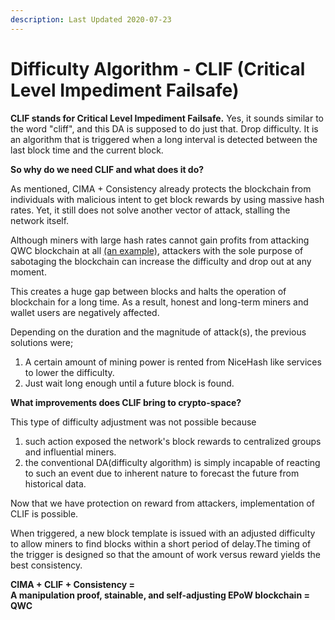 ```yaml
---
description: Last Updated 2020-07-23
---
```


# Difficulty Algorithm - CLIF \(Critical Level Impediment Failsafe\)

**CLIF stands for Critical Level Impediment Failsafe.** Yes, it sounds similar to the word "cliff", and this DA is supposed to do just that. Drop difficulty. It is an algorithm that is triggered when a long interval is detected between the last block time and the current block.

**So why do we need CLIF and what does it do?**

As mentioned, CIMA + Consistency already protects the blockchain from individuals with malicious intent to get block rewards by using massive hash rates. Yet, it still does not solve another vector of attack, stalling the network itself.

Although miners with large hash rates cannot gain profits from attacking QWC blockchain at all [\(an example\)](https://wp.qwertycoin.org/consensus/egalitarian-proof-of-work-epow/difficulty-algorithm-cima-confidence-interval-moving-average/testnet-result), attackers with the sole purpose of sabotaging the blockchain can increase the difficulty and drop out at any moment. 

This creates a huge gap between blocks and halts the operation of blockchain for a long time. As a result, honest and long-term miners and wallet users are negatively affected.

Depending on the duration and the magnitude of attack\(s\), the previous solutions were;  
1. A certain amount of mining power is rented from NiceHash like services to lower the difficulty.  
2. Just wait long enough until a future block is found.

**What improvements does CLIF bring to crypto-space?**

This type of difficulty adjustment was not possible because  
1. such action exposed the network's block rewards to centralized groups and influential miners.  
2. the conventional DA\(difficulty algorithm\) is simply incapable of reacting to such an event due to inherent nature to forecast the future from historical data.

Now that we have protection on reward from attackers, implementation of CLIF is possible.

When triggered, a new block template is issued with an adjusted difficulty to allow miners to find blocks within a short period of delay.The timing of the trigger is designed so that the amount of work versus reward yields the best consistency.

**CIMA + CLIF + Consistency =   
A manipulation proof, stainable, and self-adjusting EPoW blockchain = QWC**

